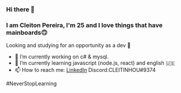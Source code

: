 ### Hi there 👋
### I am Cleiton Pereira, I'm 25 and I love things that have mainboards🙃
Looking and studying for an opportunity as a dev 👀
- 🔭 I’m currently working on c# & mysql.
- 🌱 I’m currently learning javascript (node.js, react) and english 🇺🇸
- 📫 How to reach me: [LinkedIn](https://www.linkedin.com/in/cleiton-pereira-5b76273b/) Discord:CLEITINHOU#9374

#NeverStopLearning
<!--
**cleitonpereira/cleitonpereira** is a ✨ _special_ ✨ repository because its `README.md` (this file) appears on your GitHub profile.

Here are some ideas to get you started:

- 🔭 I’m currently working on ...
- 🌱 I’m currently learning ...
- 👯 I’m looking to collaborate on ...
- 🤔 I’m looking for help with ...
- 💬 Ask me about ...
- 📫 How to reach me: ...
- 😄 Pronouns: ...
- ⚡ Fun fact: ...
-->
